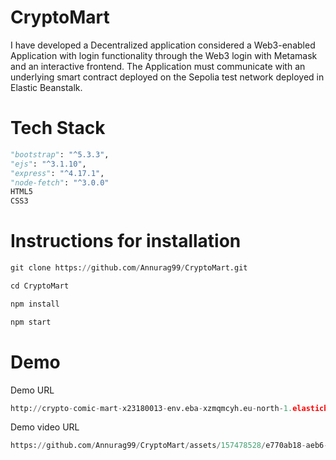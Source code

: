 # CryptoMart
I have developed a Decentralized application considered a Web3-enabled Application with login functionality through the Web3 login with Metamask and an interactive frontend. The Application must communicate with an underlying smart contract deployed on the Sepolia test network deployed in Elastic Beanstalk.

# Tech Stack
```python
"bootstrap": "^5.3.3",
"ejs": "^3.1.10",
"express": "^4.17.1",
"node-fetch": "^3.0.0"
HTML5
CSS3
```

# Instructions for installation

```python
git clone https://github.com/Annurag99/CryptoMart.git
```

```python
cd CryptoMart
```

```python
npm install
```

```python
npm start
```

# Demo
Demo URL
```python
http://crypto-comic-mart-x23180013-env.eba-xzmqmcyh.eu-north-1.elasticbeanstalk.com/
```
Demo video URL
```python
https://github.com/Annurag99/CryptoMart/assets/157478528/e770ab18-aeb6-4209-8dd7-a2288fd85cd2
```
